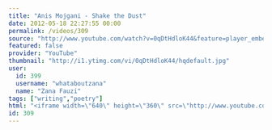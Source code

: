 ```yaml
---
title: "Anis Mojgani - Shake the Dust"
date: 2012-05-18 22:27:55 00:00
permalink: /videos/309
source: "http://www.youtube.com/watch?v=0qDtHdloK44&feature=player_embedded"
featured: false
provider: "YouTube"
thumbnail: "http://i1.ytimg.com/vi/0qDtHdloK44/hqdefault.jpg"
user:
  id: 399
  username: "whataboutzana"
  name: "Zana Fauzi"
tags: ["writing","poetry"]
html: "<iframe width=\"640\" height=\"360\" src=\"http://www.youtube.com/embed/0qDtHdloK44?wmode=transparent&fs=1&feature=oembed\" frameborder=\"0\" allowfullscreen></iframe>"
id: 309
---
```


